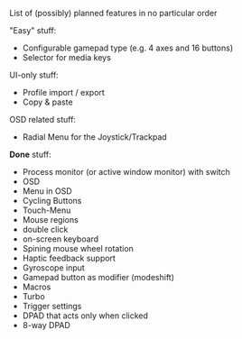 List of (possibly) planned features in no particular order

"Easy" stuff:
- Configurable gamepad type (e.g. 4 axes and 16 buttons)
- Selector for media keys


UI-only stuff:
- Profile import / export
- Copy & paste


OSD related stuff:
- Radial Menu for the Joystick/Trackpad


**Done** stuff:
- Process monitor (or active window monitor) with switch
- OSD
- Menu in OSD
- Cycling Buttons
- Touch-Menu
- Mouse regions
- double click
- on-screen keyboard
- Spining mouse wheel rotation
- Haptic feedback support
- Gyroscope input
- Gamepad button as modifier (modeshift)
- Macros
- Turbo
- Trigger settings
- DPAD that acts only when clicked
- 8-way DPAD
